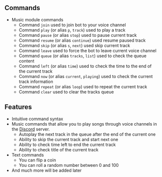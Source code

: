 ## Commands

* Music module commands
  * Command `join` used to join bot to your voice channel
  * Command `play` (or alias `p`, `track`) used to play a track
  * Command `pause` (or alias `stop`) used to pause current track
  * Command `resume` (or alias `continue`) used resume paused track
  * Command `skip` (or alias `s`, `next`) used skip current track
  * Command `leave` used to force the bot to leave current voice channel
  * Command `queue` (or alias `tracks`, `list`) used to check the queue content
  * Command `left` (or alias `time`) used to check the time to the end of the current track
  * Command `now` (or alias `current`, `playing`) used to check the current track information
  * Command `repeat` (or alias `loop`) used to repeat the current track
  * Command `clear` used to clear the tracks queue

## Features
* Intuitive command syntax 
* Music commands that allow you to play songs through voice channels in the [Discord](https://discord.com/) server.
  * Autoplay the next track in the queue after the end of the current one
  * Ability to skip the current track and start next one
  * Ability to check time left to end the current track
  * Ability to check title of the current track
* Text commands
  * You can flip a coin
  * You can roll a random number between 0 and 100
* And much more will be added later
